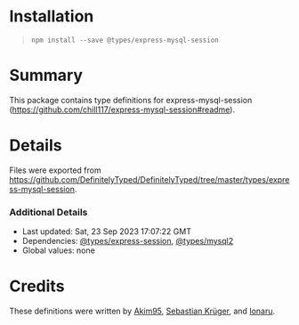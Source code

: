 # Installation
> `npm install --save @types/express-mysql-session`

# Summary
This package contains type definitions for express-mysql-session (https://github.com/chill117/express-mysql-session#readme).

# Details
Files were exported from https://github.com/DefinitelyTyped/DefinitelyTyped/tree/master/types/express-mysql-session.

### Additional Details
 * Last updated: Sat, 23 Sep 2023 17:07:22 GMT
 * Dependencies: [@types/express-session](https://npmjs.com/package/@types/express-session), [@types/mysql2](https://npmjs.com/package/@types/mysql2)
 * Global values: none

# Credits
These definitions were written by [Akim95](https://github.com/Akim95), [Sebastian Krüger](https://github.com/mathe42), and [Ionaru](https://github.com/Ionaru).

